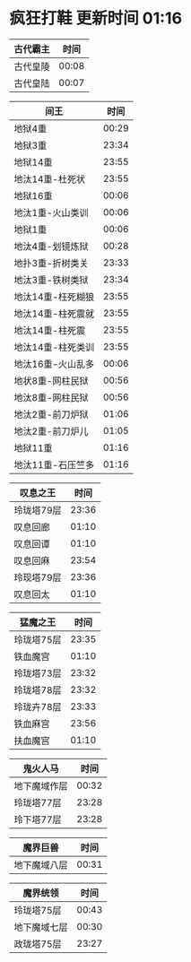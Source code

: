 # 疯狂打鞋 更新时间 01:16

| 古代霸主   | 时间    |
|--------|-------|
| 古代皇陵 | 00:08 |
| 古代皇陆 | 00:07 |

| 间王   | 时间    |
|--------|-------|
| 地狱4重 | 00:29 |
| 地狱3重 | 23:34 |
| 地狱14重 | 23:55 |
| 地汰14重-杜死状 | 23:55 |
| 地狱16重 | 00:06 |
| 地汰1重-火山类训 | 00:06 |
| 地狱1重 | 00:06 |
| 地汰4重-划镜炼狱 | 00:28 |
| 地扑3重-折树类关 | 23:33 |
| 地汰3重-铁树类狱 | 23:34 |
| 地汰14重-枉死糊狼 | 23:55 |
| 地汰14重-柱死震就 | 23:55 |
| 地汰14重-柱死震 | 23:55 |
| 地汰14重-柱死类训 | 23:55 |
| 地汰16重-火山乱多 | 00:06 |
| 地状8重-网柱民狱 | 00:56 |
| 地汰8重-网柱民狱 | 00:56 |
| 地汰2重-前刀炉狱 | 01:06 |
| 地汰2重-前刀炉儿 | 01:05 |
| 地狱11重 | 01:16 |
| 地汰11重-石压竺多 | 01:16 |

| 叹息之王   | 时间    |
|--------|-------|
| 玲珑塔79层 | 23:36 |
| 叹息回廊 | 01:10 |
| 叹息回谭 | 01:10 |
| 叹息回麻 | 23:54 |
| 玲现塔79层 | 23:36 |
| 叹息回太 | 01:10 |

| 猛魔之王   | 时间    |
|--------|-------|
| 玲珑塔75层 | 23:35 |
| 铁血魔宫 | 01:10 |
| 玲珑塔73层 | 23:32 |
| 玲珑塔78层 | 23:32 |
| 玲珑卉78层 | 23:33 |
| 铁血麻宫 | 23:56 |
| 扶血魔宫 | 01:10 |

| 鬼火人马   | 时间    |
|--------|-------|
| 地下魔域作层 | 00:32 |
| 玲珑塔77层 | 23:28 |
| 玲下塔77层 | 23:28 |

| 魔界巨兽   | 时间    |
|--------|-------|
| 地下魔域八层 | 00:31 |

| 魔界统领   | 时间    |
|--------|-------|
| 玲珑塔75层 | 00:43 |
| 地下魔域七层 | 00:30 |
| 政珑塔75层 | 23:27 |